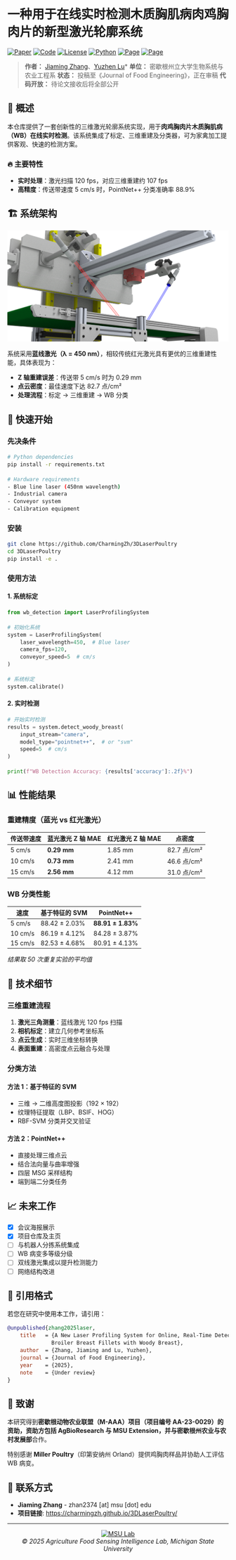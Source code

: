 # 一种用于在线实时检测木质胸肌病肉鸡胸肉片的新型激光轮廓系统

[![Paper](https://img.shields.io/badge/Paper-Under%20Review-orange)](https://github.com/your-repo/paper)
[![Code](https://img.shields.io/badge/Code-Coming%20Soon-yellow)](https://github.com/your-repo/code)
[![License](https://img.shields.io/badge/License-MIT-blue.svg)](LICENSE)
[![Python](https://img.shields.io/badge/Python-3.12%2B-blue)](https://www.python.org/)
[![Page](https://img.shields.io/badge/Project%20Page-EN-blue)](https://charmingzh.github.io/3DLaserPoultry/)
[![Page](https://img.shields.io/badge/README-EN-blue)](https://github.com/CharmingZh/3DLaserPoultry/blob/main/README.md)

> **作者：** [Jiaming Zhang](https://charmingzh.github.io/)、[Yuzhen Lu](https://www.yuzhenlu.com/)*
> **单位：** 密歇根州立大学生物系统与农业工程系
> **状态：** 投稿至《Journal of Food Engineering》，正在审稿
> **代码开放：** 待论文接收后将全部公开


## 🎯 概述

本仓库提供了一套创新性的三维激光轮廓系统实现，用于**肉鸡胸肉片木质胸肌病（WB）在线实时检测**。该系统集成了标定、三维重建及分类器，可为家禽加工提供客观、快速的检测方案。

### 🔥 主要特性

- **实时处理**：激光扫描 120 fps，对应三维重建约 107 fps
- **高精度**：传送带速度 5 cm/s 时，PointNet++ 分类准确率 88.9%

## 🏗️ 系统架构

![System Pipeline](docs/src/3DRedering.png)

系统采用**蓝线激光（λ = 450 nm）**，相较传统红光激光具有更优的三维重建性能，具体表现为：
- **Z 轴重建误差**：传送带 5 cm/s 时为 0.29 mm
- **点云密度**：最佳速度下达 82.7 点/cm²
- **处理流程**：标定 → 三维重建 → WB 分类

## 🚀 快速开始

### 先决条件

```bash
# Python dependencies
pip install -r requirements.txt

# Hardware requirements
- Blue line laser (450nm wavelength)
- Industrial camera
- Conveyor system
- Calibration equipment
```

### 安装

```bash
git clone https://github.com/CharmingZh/3DLaserPoultry
cd 3DLaserPoultry
pip install -e .
```

### 使用方法

#### 1. 系统标定
```python
from wb_detection import LaserProfilingSystem

# 初始化系统
system = LaserProfilingSystem(
    laser_wavelength=450,  # Blue laser
    camera_fps=120,
    conveyor_speed=5  # cm/s
)

# 系统标定
system.calibrate()
```

#### 2. 实时检测
```python
# 开始实时检测
results = system.detect_woody_breast(
    input_stream="camera",
    model_type="pointnet++",  # or "svm"
    speed=5  # cm/s
)

print(f"WB Detection Accuracy: {results['accuracy']:.2f}%")
```

## 📊 性能结果

### 重建精度（蓝光 vs 红光激光）
| 传送带速度 | 蓝光激光 Z 轴 MAE | 红光激光 Z 轴 MAE | 点密度 |
|------------|------------------|------------------|--------|
| 5 cm/s     | **0.29 mm**      | 1.85 mm          | 82.7 点/cm² |
| 10 cm/s    | **0.73 mm**      | 2.41 mm          | 46.6 点/cm² |
| 15 cm/s    | **2.56 mm**      | 4.12 mm          | 31.0 点/cm² |

### WB 分类性能
| 速度 | 基于特征的 SVM | PointNet++ |
|------|----------------|-----------|
| 5 cm/s | 88.42 ± 2.03% | **88.91 ± 1.83%** |
| 10 cm/s| 86.19 ± 4.12% | 84.28 ± 3.87%     |
| 15 cm/s| 82.53 ± 4.68% | 80.91 ± 4.13%     |

*结果取 50 次重复实验的平均值*

## 🔬 技术细节

### 三维重建流程
1. **激光三角测量**：蓝线激光 120 fps 扫描
2. **相机标定**：建立几何参考坐标系
3. **点云生成**：实时三维坐标转换
4. **表面重建**：高密度点云融合与处理

### 分类方法

#### 方法 1：基于特征的 SVM
- 三维 → 二维高度图投影（192 × 192）
- 纹理特征提取（LBP、BSIF、HOG）
- RBF-SVM 分类并交叉验证

#### 方法 2：PointNet++
- 直接处理三维点云
- 结合法向量与曲率增强
- 四层 MSG 采样结构
- 端到端二分类任务

## 📈 未来工作

- [x] 会议海报展示
- [x] 项目仓库及主页
- [ ] 与机器人分拣系统集成
- [ ] WB 病变多等级分级
- [ ] 双线激光集成以提升检测能力
- [ ] 网络结构改进

## 📖 引用格式

若您在研究中使用本工作，请引用：

```bibtex
@unpublished{zhang2025laser,
    title   = {A New Laser Profiling System for Online, Real-Time Detection of
              Broiler Breast Fillets with Woody Breast},
    author  = {Zhang, Jiaming and Lu, Yuzhen},
    journal = {Journal of Food Engineering},
    year    = {2025},
    note    = {Under review}
}
```

## 🙏 致谢

本研究得到**密歇根动物农业联盟（M-AAA）**项目（项目编号 AA-23-0029）的资助，资助方包括 AgBioResearch 与 MSU Extension，并与**密歇根州农业与农村发展部**合作。

特别感谢 **Miller Poultry**（印第安纳州 Orland）提供鸡胸肉样品并协助人工评估 WB 病变。

## 📧 联系方式

- **Jiaming Zhang** - zhan2374 [at] msu [dot] edu
- **项目链接**: <https://charmingzh.github.io/3DLaserPoultry/>

---

<p align="center">
  <a href="https://www.yuzhenlu.com/" target="_blank" rel="noopener noreferrer">
  <img src="https://img.shields.io/badge/MSU-Agriculture%20Food%20Sensing%20Intelligence%20Lab-green" alt="MSU Lab">
</a>
  <br>
  <i>© 2025 Agriculture Food Sensing Intelligence Lab, Michigan State University</i>
</p>
